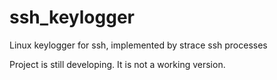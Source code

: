 # ssh_keylogger
Linux keylogger for ssh, implemented by strace ssh processes

Project is still developing. It is not a working version.
